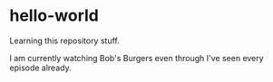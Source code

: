 # hello-world
Learning this repository stuff.

I am currently watching Bob's Burgers even through I've seen every episode already.
